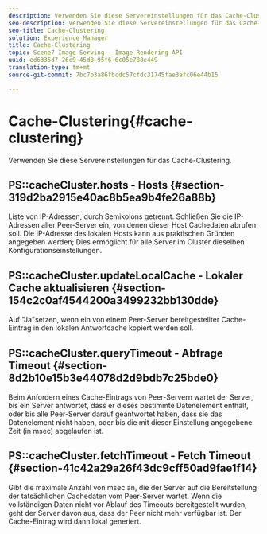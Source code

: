 ```yaml
---
description: Verwenden Sie diese Servereinstellungen für das Cache-Clustering.
seo-description: Verwenden Sie diese Servereinstellungen für das Cache-Clustering.
seo-title: Cache-Clustering
solution: Experience Manager
title: Cache-Clustering
topic: Scene7 Image Serving - Image Rendering API
uuid: ed6335d7-26c9-45d8-95f6-6c05e788e449
translation-type: tm+mt
source-git-commit: 7bc7b3a86fbcdc57cfdc31745fae3afc06e44b15

---
```



# Cache-Clustering{#cache-clustering}

Verwenden Sie diese Servereinstellungen für das Cache-Clustering.

## PS::cacheCluster.hosts - Hosts {#section-319d2ba2915e40ac8b5ea9b4fe26a88b}

Liste von IP-Adressen, durch Semikolons getrennt. Schließen Sie die IP-Adressen aller Peer-Server ein, von denen dieser Host Cachedaten abrufen soll. Die IP-Adresse des lokalen Hosts kann aus praktischen Gründen angegeben werden; Dies ermöglicht für alle Server im Cluster dieselben Konfigurationseinstellungen.

## PS::cacheCluster.updateLocalCache - Lokaler Cache aktualisieren {#section-154c2c0af4544200a3499232bb130dde}

Auf &quot;Ja&quot;setzen, wenn ein von einem Peer-Server bereitgestellter Cache-Eintrag in den lokalen Antwortcache kopiert werden soll.

## PS::cacheCluster.queryTimeout - Abfrage Timeout {#section-8d2b10e15b3e44078d2d9bdb7c25bde0}

Beim Anfordern eines Cache-Eintrags von Peer-Servern wartet der Server, bis ein Server antwortet, dass er dieses bestimmte Datenelement enthält, oder bis alle Peer-Server darauf geantwortet haben, dass sie das Datenelement nicht haben, oder bis die mit dieser Einstellung angegebene Zeit (in msec) abgelaufen ist.

## PS::cacheCluster.fetchTimeout - Fetch Timeout {#section-41c42a29a26f43dc9cff50ad9fae1f14}

Gibt die maximale Anzahl von msec an, die der Server auf die Bereitstellung der tatsächlichen Cachedaten vom Peer-Server wartet. Wenn die vollständigen Daten nicht vor Ablauf des Timeouts bereitgestellt wurden, geht der Server davon aus, dass der Peer nicht mehr verfügbar ist. Der Cache-Eintrag wird dann lokal generiert.
